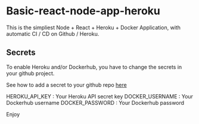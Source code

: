 # Basic-react-node-app-heroku

This is the simpliest Node + React + Heroku + Docker Application, with automatic CI / CD on Github / Heroku.

## Secrets

To enable Heroku and/or Dockerhub, you have to change the secrets in your github project.

See how to add a secret to your github repo [here](https://docs.github.com/en/actions/reference/encrypted-secrets)

HEROKU_API_KEY : Your Heroku API secret key
DOCKER_USERNAME : Your Dockerhub username
DOCKER_PASSWORD : Your Dockerhub password

Enjoy 
